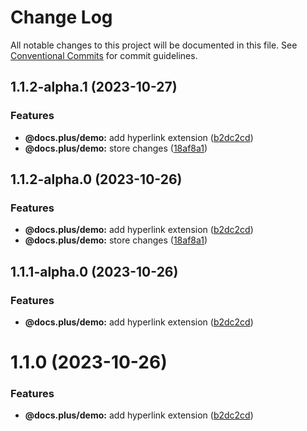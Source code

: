 # Change Log

All notable changes to this project will be documented in this file.
See [Conventional Commits](https://conventionalcommits.org) for commit guidelines.

## 1.1.2-alpha.1 (2023-10-27)


### Features

* **@docs.plus/demo:** add hyperlink extension ([b2dc2cd](https://github.com/HMarzban/extension-hypermedia/commit/b2dc2cdd27f9db47b1351ba733620254bde7d513))
* **@docs.plus/demo:** store changes ([18af8a1](https://github.com/HMarzban/extension-hypermedia/commit/18af8a10c300e668083f6ec37c8fd1ed29c23c1b))





## 1.1.2-alpha.0 (2023-10-26)


### Features

* **@docs.plus/demo:** add hyperlink extension ([b2dc2cd](https://github.com/HMarzban/extension-hypermedia/commit/b2dc2cdd27f9db47b1351ba733620254bde7d513))
* **@docs.plus/demo:** store changes ([18af8a1](https://github.com/HMarzban/extension-hypermedia/commit/18af8a10c300e668083f6ec37c8fd1ed29c23c1b))





## 1.1.1-alpha.0 (2023-10-26)


### Features

* **@docs.plus/demo:** add hyperlink extension ([b2dc2cd](https://github.com/HMarzban/extension-hypermedia/commit/b2dc2cdd27f9db47b1351ba733620254bde7d513))





# 1.1.0 (2023-10-26)


### Features

* **@docs.plus/demo:** add hyperlink extension ([b2dc2cd](https://github.com/HMarzban/extension-hypermedia/commit/b2dc2cdd27f9db47b1351ba733620254bde7d513))
